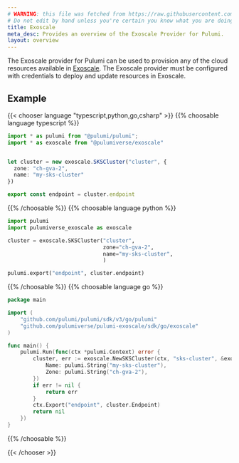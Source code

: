 ```yaml
---
# WARNING: this file was fetched from https://raw.githubusercontent.com/pulumiverse/pulumi-exoscale/v0.59.2/docs/_index.md
# Do not edit by hand unless you're certain you know what you are doing!
title: Exoscale
meta_desc: Provides an overview of the Exoscale Provider for Pulumi.
layout: overview
---
```


The Exoscale provider for Pulumi can be used to provision any of the cloud resources available in [Exoscale](https://www.exoscale.com/).
The Exoscale provider must be configured with credentials to deploy and update resources in Exoscale.

## Example

{{< chooser language "typescript,python,go,csharp" >}}
{{% choosable language typescript %}}

```typescript
import * as pulumi from "@pulumi/pulumi";
import * as exoscale from "@pulumiverse/exoscale"


let cluster = new exoscale.SKSCluster("cluster", {
  zone: "ch-gva-2",
  name: "my-sks-cluster"
})

export const endpoint = cluster.endpoint
```

{{% /choosable %}}
{{% choosable language python %}}

```python
import pulumi
import pulumiverse_exoscale as exoscale

cluster = exoscale.SKSCluster("cluster",
                              zone="ch-gva-2",
                              name="my-sks-cluster",
                              )

pulumi.export("endpoint", cluster.endpoint)
```

{{% /choosable %}}
{{% choosable language go %}}

```go
package main

import (
	"github.com/pulumi/pulumi/sdk/v3/go/pulumi"
	"github.com/pulumiverse/pulumi-exoscale/sdk/go/exoscale"
)

func main() {
	pulumi.Run(func(ctx *pulumi.Context) error {
		cluster, err := exoscale.NewSKSCluster(ctx, "sks-cluster", &exoscale.SKSClusterArgs{
			Name: pulumi.String("my-sks-cluster"),
			Zone: pulumi.String("ch-gva-2"),
		})
		if err != nil {
			return err
		}
		ctx.Export("endpoint", cluster.Endpoint)
		return nil
	})
}
```

{{% /choosable %}}

{{< /chooser >}}
